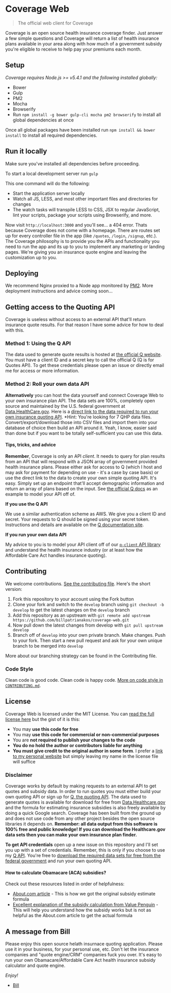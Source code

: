 # Coverage Web

> The official web client for Coverage

Coverage is an open source health insurance coverage finder. Just answer a few simple questions and Coverage will return a list of health insurance plans available in your area along with how much of a government subsidy you're eligible to receive to help pay your premiums each month.

## Setup

*Coverage requires Node.js >= v5.4.1 and the following installed globally:*

- Bower
- Gulp
- PM2
- Mocha
- Browserify
- Run `npm install -g bower gulp-cli mocha pm2 browserify` to install all global dependencies at once

Once all global packages have been installed run `npm install && bower install` to install all required dependencies. 

## Run it locally

Make sure you've installed all dependencies before proceeding. 

To start a local development server run `gulp`

This one command will do the following:

- Start the application server locally
- Watch all JS, LESS, and most other important files and directories for changes
- The watch tasks will transpile LESS to CSS, JSX to regular JavaScript, lint your scripts, package your scripts using Browserify, and more. 

Now visit `http://localhost:3000` and you'll see... a 404 error. Thats because Coverage does not come with a homepage. There are routes set up for every controller file in the app (like `/quotes`, `/login`, `/signup`, etc.). The Coverage philosophy is to provide you the APIs and functionality you need to run the app and its up to you to implement any marketing or landing pages. We're giving you an insurance quote engine and leaving the customization up to you.

## Deploying

We recommend Nginx proxied to a Node app monitored by [PM2](https://github.com/Unitech/pm2). More deployment instructions and advice coming soon...

## Getting access to the Quoting API

Coverage is useless without access to an external API that'll return insurance quote results. For that reason I have some advice for how to deal with this.

### Method 1: Using the Q API

The data used to generate quote results is hosted at [the official Q website](http://q.aploquote.com/docs). You must have a client ID and a secret key to call the official Q (Q is for Quotes API). To get these credentials please open an issue or directly email me for access or more information.

### Method 2: Roll your own data API

__Alternatively__ you can host the data yourself and connect Coverage Web to your own insurance plan API. The data sets are 100%, completely open source and maintained by the U.S. federal government at [Data.HealthCare.gov](http://data.healthcare.gov). Here is a [direct link to the data required to run your own insurance quoting API](https://data.healthcare.gov/browse?limitTo=datasets&utf8=✓). *Hint: You're looking for 7 QHP data files. Convert/export/download those into CSV files and import them into your database of choice then build an API around it. Yeah, I know, easier said than done but if you want to be totally self-sufficient you can use this data.


#### Tips, tricks, and advice

__Remember__, Coverage is only an API *client*. It needs to query for plan results from an API that will respond with a JSON array of government provided health insurance plans. Please either ask for access to Q (which I host and may ask for payment for depending on use - it's a case by case basis) or use the direct link to the data to create your own simple quoting API. It's easy. Simply set up an endpoint that'll accept demographic information and return an array of plans based on the input. See [the official Q docs](http://q.aploquote.com/docs) as an example to model your API off of.

__If you use the Q API__

We use a similar authentication scheme as AWS. We give you a client ID and secret. Your requests to Q should be signed using your secret token. Instructions and details are available on the [Q documentation site](http://q.aploquote.com/docs).

__If you run your own data API__

My advice to you is to model your API client off of our [`q-client` API library](https://www.npmjs.com/package/q-client) and understand the health insurance industry (or at least how the Affordable Care Act handles insurance quoting).

## Contributing

We welcome contributions. [See the contributing file](CONTRIBUTING.md). Here's the short version:

1. Fork this repository to your account using the Fork button
2. Clone your fork and switch to the `develop` branch using `git checkout -b develop` to get the latest changes on the `develop` branch
3. Add this repository as an upstream with `git remote add upstream https://github.com/billpatrianakos/coverage-web.git`
4. Now pull down the latest changes from develop with `git pull upstream develop`
5. Branch off of `develop` into your own private branch. Make changes. Push to your fork. Then start a new pull request and ask for your own unique branch to be merged into `develop`

More about our branching strategy can be found in the Contributing file. 

### Code Style

Clean code is good code. Clean code is happy code. [More on code style in `CONTRIBUTING.md`](CONTRIBUTING.md).

## License

Coverage Web is licensed under the MIT License. You can [read the full license here](License) but the gist of it is this:

- You may __use this code for free__
- You may __use this code for commercial or non-commercial purposes__
- You are __not required to publish your changes to the code__
- __You do no hold the author or contributors liable for anything__
- __You must give credit to the original author in some form__. I prefer a [link to my personal website](http://billpatrianakos.me) but simply leaving my name in the license file will suffice

### Disclaimer

Coverage works by default by making requests to an external API to get quotes and subsidy data. In order to run quotes you must either build your own quoting API or sign up for [Q, the quoting API](https://q.aploquote.com/docs). The data used to generate quotes is available for download for free from [Data.Healthcare.gov](http://data.healthcare.gov) and the formula for estimating insurance subsidies is also freely available by doing a quick Google search. Coverage has been built from the ground up and does not use code from any other project besides the open source libraries it depends on. __Remember: all data output from this software is 100% free and public knowledge! If you can download the Healthcare.gov data sets then you can make your own insurance plan finder.__

__To get API credentials__ open up a new issue on this repository and I'll set you up with a set of credentials. Remember, this is only if you choose to use my [Q API](https://q.aplqouote.com/docs). You're free to [download the required data sets for free from the federal government](https://data.healthcare.gov) and run your own quoting API.

#### How to calculate Obamacare (ACA) subsidies?

Check out these resources listed in order of helpfulness:

- [About.com article](http://healthinsurance.about.com/od/reform/a/How-Does-The-Premium-Tax-Credit-Health-Insurance-Subsidy-Work.htm) - This is how we got the original subsidy estimate formula
- [Excellent explanation of the subsidy calculation from Value Penguin](http://www.valuepenguin.com/understanding-aca-subsidies) - This will help you understand how the subsidy works but is not as helpful as the About.com article to get the actual formula

## A message from Bill

Please enjoy this open source helath insurnace quoting application. Please use it in your business, for your personal use, etc. Don't let the insurance companies and "quote engine/CRM" companies fuck you over. It's easy to run your own Obamacare/Affordable Care Act health insurance subsidy calculator and quote engine.

*Enjoy!*

- [Bill](http://billpatrianakos.me)
